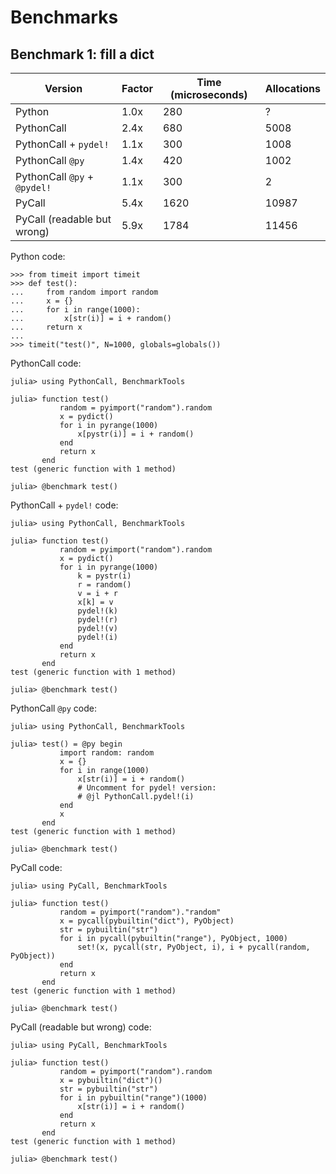 # Benchmarks

## Benchmark 1: fill a dict

| Version | Factor | Time (microseconds) | Allocations |
| ------- | ------ | ------------------- | ----------- |
| Python | 1.0x | 280 | ? |
| PythonCall | 2.4x | 680 | 5008 |
| PythonCall + `pydel!` | 1.1x | 300 | 1008 |
| PythonCall `@py` | 1.4x | 420 | 1002 |
| PythonCall `@py` + `@pydel!` | 1.1x | 300 | 2 |
| PyCall | 5.4x | 1620 | 10987 |
| PyCall (readable but wrong) | 5.9x | 1784 | 11456 |

Python code:
```python-repl
>>> from timeit import timeit
>>> def test():
...     from random import random
...     x = {}
...     for i in range(1000):
...         x[str(i)] = i + random()
...     return x
...
>>> timeit("test()", N=1000, globals=globals())
```

PythonCall code:
```julia-repl
julia> using PythonCall, BenchmarkTools

julia> function test()
           random = pyimport("random").random
           x = pydict()
           for i in pyrange(1000)
               x[pystr(i)] = i + random()
           end
           return x
       end
test (generic function with 1 method)

julia> @benchmark test()
```

PythonCall + `pydel!` code:
```julia-repl
julia> using PythonCall, BenchmarkTools

julia> function test()
           random = pyimport("random").random
           x = pydict()
           for i in pyrange(1000)
               k = pystr(i)
               r = random()
               v = i + r
               x[k] = v
               pydel!(k)
               pydel!(r)
               pydel!(v)
               pydel!(i)
           end
           return x
       end
test (generic function with 1 method)

julia> @benchmark test()
```

PythonCall `@py` code:
```julia-repl
julia> using PythonCall, BenchmarkTools

julia> test() = @py begin
           import random: random
           x = {}
           for i in range(1000)
               x[str(i)] = i + random()
               # Uncomment for pydel! version:
               # @jl PythonCall.pydel!(i)
           end
           x
       end
test (generic function with 1 method)

julia> @benchmark test()
```

PyCall code:
```julia-repl
julia> using PyCall, BenchmarkTools

julia> function test()
           random = pyimport("random")."random"
           x = pycall(pybuiltin("dict"), PyObject)
           str = pybuiltin("str")
           for i in pycall(pybuiltin("range"), PyObject, 1000)
               set!(x, pycall(str, PyObject, i), i + pycall(random, PyObject))
           end
           return x
       end
test (generic function with 1 method)

julia> @benchmark test()
```

PyCall (readable but wrong) code:
```julia-repl
julia> using PyCall, BenchmarkTools

julia> function test()
           random = pyimport("random").random
           x = pybuiltin("dict")()
           str = pybuiltin("str")
           for i in pybuiltin("range")(1000)
               x[str(i)] = i + random()
           end
           return x
       end
test (generic function with 1 method)

julia> @benchmark test()
```
